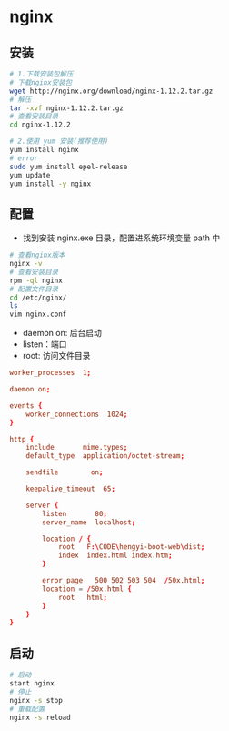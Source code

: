 # nginx

## 安装

```bash
# 1.下载安装包解压
# 下载nginx安装包
wget http://nginx.org/download/nginx-1.12.2.tar.gz
# 解压
tar -xvf nginx-1.12.2.tar.gz
# 查看安装目录
cd nginx-1.12.2

# 2.使用 yum 安装(推荐使用)
yum install nginx
# error
sudo yum install epel-release
yum update
yum install -y nginx

```

## 配置

- 找到安装 nginx.exe 目录，配置进系统环境变量 path 中

```bash
# 查看nginx版本
nginx -v
# 查看安装目录
rpm -ql nginx
# 配置文件目录
cd /etc/nginx/
ls
vim nginx.conf
```

- daemon on: 后台启动
- listen：端口
- root: 访问文件目录

```conf {3,18,22}
worker_processes  1;

daemon on;

events {
    worker_connections  1024;
}

http {
    include       mime.types;
    default_type  application/octet-stream;

    sendfile        on;

    keepalive_timeout  65;

    server {
        listen       80;
        server_name  localhost;

        location / {
            root   F:\CODE\hengyi-boot-web\dist;
            index  index.html index.htm;
        }

        error_page   500 502 503 504  /50x.html;
        location = /50x.html {
            root   html;
        }
    }
}
```

## 启动

```bash
# 启动
start nginx
# 停止
nginx -s stop
# 重载配置
nginx -s reload
```
